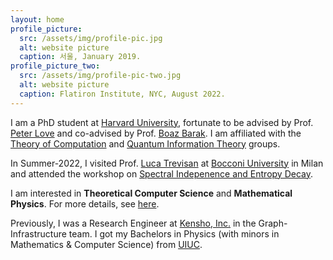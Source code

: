 ```yaml
---
layout: home
profile_picture:
  src: /assets/img/profile-pic.jpg
  alt: website picture
  caption: 서울, January 2019.
profile_picture_two:
  src: /assets/img/profile-pic-two.jpg
  alt: website picture
  caption: Flatiron Institute, NYC, August 2022.
---
```


I am a PhD student at <a href="https://www.google.com/url?q=https%3A%2F%2Fwww.seas.harvard.edu%2Fcomputer-science&sa=D&sntz=1&usg=AFQjCNGjg26QHPZ0TDV_KVdv3VHJ0ZsKYg">Harvard University</a>, fortunate to be advised by Prof. <a href="https://www.google.com/url?q=https%3A%2F%2Fsites.google.com%2Fview%2Ftuftsqi&sa=D&sntz=1&usg=AFQjCNHcsMTHG5jtH46FfNZ8OHvDqzM97w">Peter Love</a> and co-advised by Prof. <a href="https://www.boazbarak.org/">Boaz Barak</a>. I am affiliated with the <a href="https://toc.seas.harvard.edu/toc-people-original">Theory of Computation</a> and <a href="">Quantum Information Theory</a> groups.
 
In Summer-2022, I visited Prof. <a href="https://lucatrevisan.github.io/">Luca Trevisan</a> at <a href="https://www.unibocconi.eu/wps/wcm/connect/Bocconi/SitoPubblico_EN/Navigation+Tree/Home/faculty+and+research/departments/Decision+Sciences/">Bocconi University</a> in Milan and attended the workshop on <a href="https://sites.cs.ucsb.edu/~vigoda/School/">Spectral Indepenence and Entropy Decay</a>.

I am interested in **Theoretical Computer Science** and **Mathematical Physics**. For more details, see <a href="https://juspreetsandhu.me/publications">here</a>.

Previously, I was a Research Engineer at <a href="https://www.google.com/url?q=https%3A%2F%2Fwww.kensho.com%2F&sa=D&sntz=1&usg=AFQjCNFFNoPaarKyKr6fU23OmUQpKrbyxQ">Kensho, Inc.</a> in the Graph-Infrastructure team. I got my Bachelors in Physics (with minors in Mathematics & Computer Science) from <a href="https://www.google.com/url?q=https%3A%2F%2Fphysics.illinois.edu%2F&sa=D&sntz=1&usg=AFQjCNHRHJYVorx2ldFR6JEe1PHQjmt3oA">UIUC</a>.
